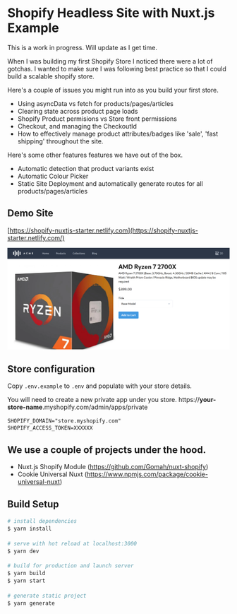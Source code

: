 # Shopify Headless Site with Nuxt.js Example
This is a work in progress.  Will update as I get time.

When I was building my first Shopify Store I noticed there were a lot of gotchas. I wanted to make sure I was following best practice so that I could build a scalable shopify store.

Here's a couple of issues you might run into as you build your first store.
- Using asyncData vs fetch for products/pages/articles
- Clearing state across product page loads
- Shopify Product permisions vs Store front permissions 
- Checkout, and managing the CheckoutId
- How to effectively manage product attributes/badges like 'sale', 'fast shipping' throughout the site.

Here's some other features features we have out of the box.
- Automatic detection that product variants exist
- Automatic Colour Picker
- Static Site Deployment and automatically generate routes for all products/pages/articles


## Demo Site
[https://shopify-nuxtjs-starter.netlify.com](https://shopify-nuxtjs-starter.netlify.com/)

![Sample Product Detail Page Image](assets//wiki/pdp-sample.png "PHPStorm XDebug Settings 2")



## Store configuration

Copy `.env.example` to `.env` and populate with your store details.

You will need to create a new private app under you store. 
https://**your-store-name**.myshopify.com/admin/apps/private

```
SHOPIFY_DOMAIN="store.myshopify.com"
SHOPIFY_ACCESS_TOKEN=XXXXXX
```

## We use a couple of projects under the hood.
- Nuxt.js Shopify Module (https://github.com/Gomah/nuxt-shopify)
- Cookie Universal Nuxt (https://www.npmjs.com/package/cookie-universal-nuxt)

## Build Setup

``` bash
# install dependencies
$ yarn install

# serve with hot reload at localhost:3000
$ yarn dev

# build for production and launch server
$ yarn build
$ yarn start

# generate static project
$ yarn generate
```
